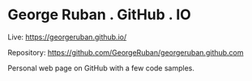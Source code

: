 # George Ruban . GitHub . IO
Live: https://georgeruban.github.io/

Repository: https://github.com/GeorgeRuban/georgeruban.github.com

Personal web page on GitHub with a few code samples.
